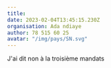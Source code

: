 ```yaml
---
title: 
date: 2023-02-04T13:45:15.230Z
organisation: Ada ndiaye
author: 78 515 60 25 
avatar: "/img/pays/SN.svg"
---
```


J'ai dit non à la troisième mandats